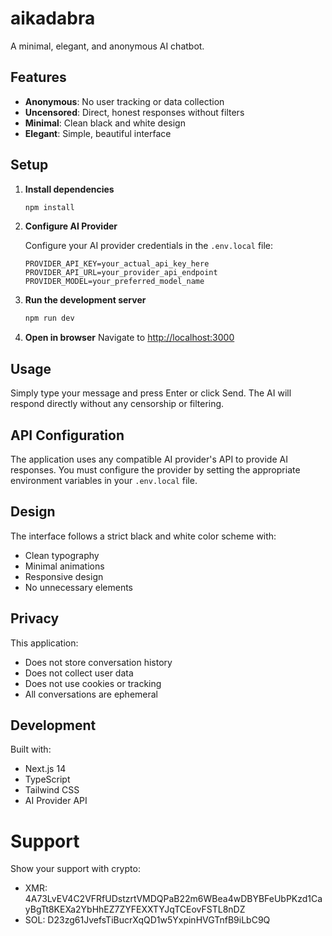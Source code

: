 # aikadabra

A minimal, elegant, and anonymous AI chatbot.

## Features

- **Anonymous**: No user tracking or data collection
- **Uncensored**: Direct, honest responses without filters
- **Minimal**: Clean black and white design
- **Elegant**: Simple, beautiful interface

## Setup

1. **Install dependencies**
   ```bash
   npm install
   ```

2. **Configure AI Provider**
   
   Configure your AI provider credentials in the `.env.local` file:
   ```
   PROVIDER_API_KEY=your_actual_api_key_here
   PROVIDER_API_URL=your_provider_api_endpoint
   PROVIDER_MODEL=your_preferred_model_name
   ```

3. **Run the development server**
   ```bash
   npm run dev
   ```

4. **Open in browser**
   Navigate to [http://localhost:3000](http://localhost:3000)

## Usage

Simply type your message and press Enter or click Send. The AI will respond directly without any censorship or filtering.

## API Configuration

The application uses any compatible AI provider's API to provide AI responses. You must configure the provider by setting the appropriate environment variables in your `.env.local` file.

## Design

The interface follows a strict black and white color scheme with:
- Clean typography
- Minimal animations
- Responsive design
- No unnecessary elements

## Privacy

This application:
- Does not store conversation history
- Does not collect user data
- Does not use cookies or tracking
- All conversations are ephemeral

## Development

Built with:
- Next.js 14
- TypeScript
- Tailwind CSS
- AI Provider API

# Support

Show your support with crypto:
- XMR: 4A73LvEV4C2VFRfUDstzrtVMDQPaB22m6WBea4wDBYBFeUbPKzd1CayBgTt8KEXa2YbHhEZ7ZYFEXXTYJqTCEovFSTL8nDZ
- SOL: D23zg61JvefsTiBucrXqQD1w5YxpinHVGTnfB9iLbC9Q
